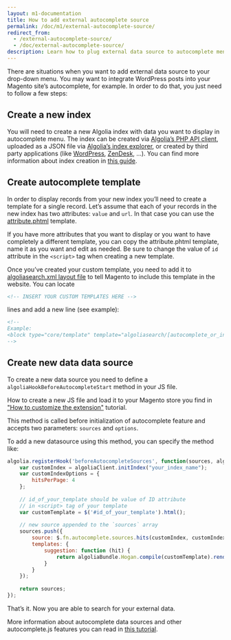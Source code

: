 ```yaml
---
layout: m1-documentation
title: How to add external autocomplete source
permalink: /doc/m1/external-autocomplete-source/
redirect_from:
  - /external-autocomplete-source/
  - /doc/external-autocomplete-source/
description: Learn how to plug external data source to autocomplete menu in Algolia extension for Magento
---
```


There are situations when you want to add external data source to your drop-down menu. You may want to integrate WordPress posts into your Magento site’s autocomplete, for example. In order to do that, you just need to follow a few steps:

## Create a new index

You will need to create a new Algolia index with data you want to display in autocomplete menu. The index can be created via [Algolia’s PHP API client](https://github.com/algolia/algoliasearch-client-php), uploaded as a JSON file via [Algolia’s index explorer](https://www.algolia.com/explorer), or created by third party applications (like [WordPress](https://community.algolia.com/wordpress/), [ZenDesk](https://community.algolia.com/zendesk/), ...). You can find more information about index creation in [this guide](https://www.algolia.com/doc/guides/getting-started/quick-start#creating-your-first-index).

## Create autocomplete template

In order to display records from your new index you’ll need to create a template for a single record. Let’s assume that each of your records in the new index has two attributes: `value` and `url`. In that case you can use the [attribute.phtml](https://github.com/algolia/algoliasearch-magento/blob/master/app/design/frontend/base/default/template/algoliasearch/autocomplete/attribute.phtml) template.

If you have more attributes that you want to display or you want to have completely a different template, you can copy the attribute.phtml template, name it as you want and edit as needed. Be sure to change the value of `id` attribute in the `<script>` tag when creating a new template.

Once you’ve created your custom template, you need to add it to [algoliasearch.xml layout file](https://github.com/algolia/algoliasearch-magento/blob/master/app/design/frontend/base/default/layout/algoliasearch.xml) to tell Magento to include this template in the website. You can locate

```xml
<!-- INSERT YOUR CUSTOM TEMPLATES HERE -->
```

lines and add a new line (see example):

```xml
<!-- 
Example: 
<block type="core/template" template="algoliasearch/[autocomplete_or_instantsearch]/your_custom_template_name.phtml" name="algolia-your-custom-template-name"/> 
-->
```

## Create new data data source

To create a new data source you need to define a `algoliaHookBeforeAutocompleteStart` method in your JS file.

<div class="alert alert-info">
	How to create a new JS file and load it to your Magento store you find in <a href="/magento/doc/m1/customize-extension/">"How to customize the extension"</a> tutorial.
</div>

This method is called before initialization of autocomplete feature and accepts two parameters: `sources` and `options`.

To add a new datasource using this method, you can specify the method like:

```js
algolia.registerHook('beforeAutocompleteSources', function(sources, algoliaClient) {
    var customIndex = algoliaClient.initIndex("your_index_name");
    var customIndexOptions = {
        hitsPerPage: 4
    };
    
    // id_of_your_template should be value of ID attribute
    // in <script> tag of your template
    var customTemplate = $('#id_of_your_template').html();
    
    // new source appended to the `sources` array
    sources.push({
        source: $.fn.autocomplete.sources.hits(customIndex, customIndexOptions),
        templates: {
            suggestion: function (hit) {
                return algoliaBundle.Hogan.compile(customTemplate).render(hit);
            }
        }
    });
    
    return sources;
});
```

That’s it. Now you are able to search for your external data.

More information about autocomplete data sources and other autocomplete.js features you can read in [this tutorial](https://www.algolia.com/doc/guides/search/auto-complete#ui).
